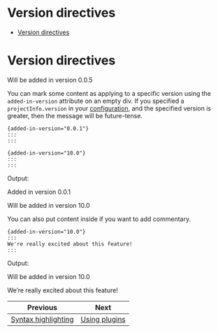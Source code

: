 <!--
  DO NOT EDIT THIS FILE DIRECTLY!
  It is generated by djockey.
-->
# Version directives

- [Version
  directives](../features/version_directives.md#Version-directives)

<div id="Version-directives" class="section" id="Version-directives">

# Version directives

<div class="version-modified added-in-version">

Will be added in version 0.0.5

</div>

You can mark some content as applying to a specific version using the
`added-in-version` attribute on an empty div. If you specified a
`projectInfo.version` in your
[configuration](../basics/configuration.md#config-reference), and the
specified version is greater, then the message will be future-tense.

```
{added-in-version="0.0.1"}
:::
:::

{added-in-version="10.0"}
:::
:::
```

Output:

<div class="version-modified added-in-version">

Added in version 0.0.1

</div>

<div class="version-modified added-in-version">

Will be added in version 10.0

</div>

You can also put content inside if you want to add commentary.

``` djot
{added-in-version="10.0"}
:::
We're really excited about this feature!
:::
```

Output:

<div class="version-modified added-in-version">

Will be added in version 10.0

We’re really excited about this feature!

</div>

</div>


| Previous | Next |
| - | - |
| [Syntax highlighting](../features/syntax_highlighting.md) | [Using plugins](../plugins/using_plugins.md) |